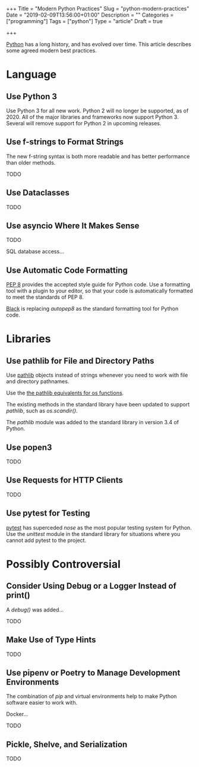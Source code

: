 +++
Title = "Modern Python Practices"
Slug = "python-modern-practices"
Date = "2019-02-09T13:56:00+01:00"
Description = ""
Categories = ["programming"]
Tags = ["python"]
Type = "article"
Draft = true

+++

[Python](https://www.python.org/) has a long history, and has evolved over time. This article describes some agreed modern best practices. 

<!--more-->

# Language

## Use Python 3

Use Python 3 for all new work. Python 2 will no longer be supported, as of 2020. All of the major libraries and frameworks now support Python 3. Several will remove support for Python 2 in upcoming releases.

## Use f-strings to Format Strings

The new f-string syntax is both more readable and has better performance than older methods.

TODO

## Use Dataclasses 

TODO

## Use asyncio Where It Makes Sense 

TODO

SQL database access... 

## Use Automatic Code Formatting

[PEP 8](https://www.python.org/dev/peps/pep-0008/) provides the accepted style guide for Python code. Use a formatting tool with a plugin to your editor, so that your code is automatically formatted to meet the standards of PEP 8. 

[Black](https://black.readthedocs.io/en/stable/) is replacing *autopep8* as the standard formatting tool for Python code.

# Libraries

## Use pathlib for File and Directory Paths

Use [pathlib](https://docs.python.org/3/library/pathlib.html) objects instead of strings whenever you need to work with file and directory pathnames. 

Use the [the pathlib equivalents for os functions](https://docs.python.org/3/library/pathlib.html#correspondence-to-tools-in-the-os-module).

The existing methods in the standard library have been updated to support _pathlib_, such as _os.scandir()_.

The *pathlib* module was added to the standard library in version 3.4 of Python. 

## Use popen3

TODO

## Use Requests for HTTP Clients

TODO

## Use pytest for Testing

[pytest](http://pytest.org) has superceded *nose* as the most popular testing system for Python. Use the *unittest* module in the standard library for situations where you cannot add pytest to the project.

# Possibly Controversial 

## Consider Using Debug or a Logger Instead of print()

A _debug()_ was added...

TODO

## Make Use of Type Hints

TODO

## Use pipenv or Poetry to Manage Development Environments

The combination of _pip_ and virtual environments help to make Python software easier to work with.

Docker...

TODO

## Pickle, Shelve, and Serialization

TODO
